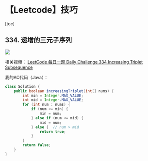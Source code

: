 # 【Leetcode】技巧



[toc]



## 334. 递增的三元子序列

![](D:\Notes\Leetcode\Leetcode.assets\334.png)

相关视频：
[LeetCode 每日一题 Daily Challenge 334 Increasing Triplet Subsequence](https://www.youtube.com/watch?v=xPKk7Zxyxe4)

我的AC代码（Java）：

```java
class Solution {
    public boolean increasingTriplet(int[] nums) {
        int min = Integer.MAX_VALUE;
        int mid = Integer.MAX_VALUE;
        for (int num : nums) {
            if (num <= min) {
                min = num;
            } else if (num <= mid) {
                mid = num;
            } else {  // num > mid
                return true;
            }
        }
        return false;
    }
}
```


